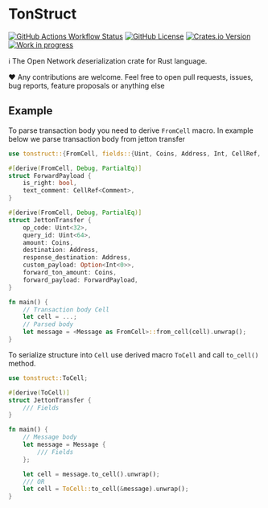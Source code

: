# TonStruct

[![GitHub Actions Workflow Status](https://img.shields.io/github/actions/workflow/status/supadupadao/tonstruct/ci.yml?label=CI)](https://github.com/supadupadao/tonstruct/actions)
[![GitHub License](https://img.shields.io/github/license/supadupadao/tonstruct)](https://github.com/supadupadao/tonstruct/blob/master/LICENSE)
[![Crates.io Version](https://img.shields.io/crates/v/tonstruct)](https://crates.io/crates/tonstruct)
[![Work in progress](https://img.shields.io/badge/WORK%20IN%20PROGRESS-DO%20NOT%20USE%20IN%20PRODUCTION-ff0000)](https://github.com/supadupadao/tonstruct/issues)

ℹ️ The Open Network *de*serialization crate for Rust language.

❤️ Any contributions are welcome. Feel free to open pull requests, issues, bug reports, feature proposals or anything
else

## Example

To parse transaction body you need to derive `FromCell` macro.
In example below we parse transaction body from jetton transfer

```rust
use tonstruct::{FromCell, fields::{Uint, Coins, Address, Int, CellRef, Comment}};

#[derive(FromCell, Debug, PartialEq)]
struct ForwardPayload {
    is_right: bool,
    text_comment: CellRef<Comment>,
}

#[derive(FromCell, Debug, PartialEq)]
struct JettonTransfer {
    op_code: Uint<32>,
    query_id: Uint<64>,
    amount: Coins,
    destination: Address,
    response_destination: Address,
    custom_payload: Option<Int<0>>,
    forward_ton_amount: Coins,
    forward_payload: ForwardPayload,
}

fn main() {
    // Transaction body Cell
    let cell = ...;
    // Parsed body
    let message = <Message as FromCell>::from_cell(cell).unwrap();
}
```

To serialize structure into `Cell` use derived macro `ToCell` and call `to_cell()` method.

```rust
use tonstruct::ToCell;

#[derive(ToCell)]
struct JettonTransfer {
    /// Fields
}

fn main() {
    // Message body
    let message = Message {
        /// Fields 
    };

    let cell = message.to_cell().unwrap();
    /// OR
    let cell = ToCell::to_cell(&message).unwrap();
}
```